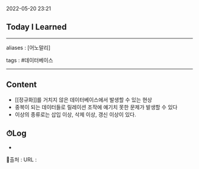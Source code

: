 2022-05-20 23:21
## Today I Learned
---
aliases : [어노말리]

tags : #데이터베이스

---

## Content
- [[정규화]]를 거치지 않은 데이터베이스에서 발생할 수 있는 현상
- 중복이 되는 데이터들로 릴레이션 조작에 예기치 못한 문제가 발생할 수 있다
- 이상의 종류로는 삽입 이상, 삭제 이상, 갱신 이상이 있다.

## ⏱Log
-


📙출처 :
URL :